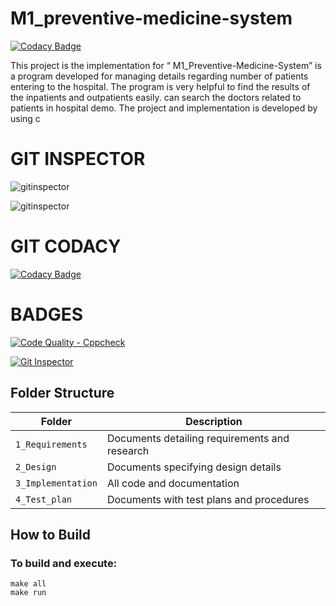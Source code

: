 # M1_preventive-medicine-system




[![Codacy Badge](https://api.codacy.com/project/badge/Grade/22b88e1bb6e1466db462bc93925c63f9)](https://app.codacy.com/gh/dhAnshrie/M1_Preventive-Medicine-System?utm_source=github.com&utm_medium=referral&utm_content=dhAnshrie/M1_Preventive-Medicine-System&utm_campaign=Badge_Grade_Settings)

This project is the implementation for “ M1_Preventive-Medicine-System”  is a program developed for managing details regarding number of patients  entering to the hospital. The program is very helpful to find the results of the inpatients  and outpatients easily. can search the doctors related to patients in hospital demo. The project and implementation is developed by using c


# GIT INSPECTOR 


![gitinspector](https://www.code-inspector.com/project/27773/score/svg)

![gitinspector](https://www.code-inspector.com/project/27773/status/svg)

  # GIT CODACY
  
  [![Codacy Badge](https://app.codacy.com/project/badge/Grade/833a52c94fed4cbe95a72fa6ed836c6a)](https://www.codacy.com/gh/dhAnshrie/M1_Preventive-MedicinSystem?utm_source=github.com&amp;utm_medium=referral&amp;utm_content=dhAnshrie/M1_Preventive-Medicine-System&amp;utm_campaign=Badge_Grade) 

# BADGES 

[![Code Quality - Cppcheck](https://github.com/dhAnshrie/M1_Preventive-Medicine-System/actions/workflows/cppcheck.yml/badge.svg)](https://github.com/dhAnshrie/M1_Preventive-Medicine-System/actions/workflows/cppcheck.yml)

[![Git Inspector](https://github.com/dhAnshrie/M1_Preventive-Medicine-System/actions/workflows/gitinspector.yml/badge.svg)](https://github.com/dhAnshrie/M1_Preventive-Medicine-System/actions/workflows/gitinspector.yml)
 
  ## Folder Structure
|Folder             | Description |
|-------------------| -----------------------------------------|
| `1_Requirements`   | Documents detailing requirements and research|
| `2_Design`         | Documents specifying design details|
| `3_Implementation` | All code and documentation|
| `4_Test_plan`      | Documents with test plans and procedures|
  
  
  
  ## How to Build
  
  
  ### To build and execute:
```
make all
make run
```
